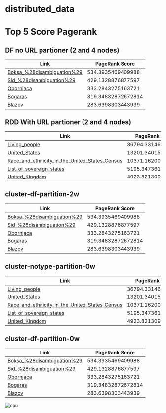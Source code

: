 # distributed_data

# Top 5 Score Pagerank 


## DF no URL partioner (2 and 4 nodes)

| Link                                                                                       | PageRank Score     |
|--------------------------------------------------------------------------------------------|--------------------|
| [Boksa_%28disambiguation%29](http://dbpedia.org/resource/Boksa_%28disambiguation%29)       | 534.3935469409988  |
| [Sid_%28disambiguation%29](http://dbpedia.org/resource/Sid_%28disambiguation%29)           | 429.1328876877597  |
| [Obornjaca](http://dbpedia.org/resource/Obornjaca)                                         | 333.2843275163721  |
| [Bogaras](http://dbpedia.org/resource/Bogaras)                                             | 319.34832872672814 |
| [Blazov](http://dbpedia.org/resource/Blazov)                                               | 283.6398303443939  |


## RDD With URL partioner (2 and 4 nodes)

| Link                                                                                                      | PageRank Score       |
|-----------------------------------------------------------------------------------------------------------|----------------------|
| [Living_people](http://dbpedia.org/resource/Living_people)                                                | 36794.33146754514    |
| [United_States](http://dbpedia.org/resource/United_States)                                                | 13201.340151981216   |
| [Race_and_ethnicity_in_the_United_States_Census](http://dbpedia.org/resource/Race_and_ethnicity_in_the_United_States_Census) | 10371.162005541357   |
| [List_of_sovereign_states](http://dbpedia.org/resource/List_of_sovereign_states)                          | 5195.347361862181    |
| [United_Kingdom](http://dbpedia.org/resource/United_Kingdom)                                              | 4923.82130931521     |

## cluster-df-partition-2w

| Link                                                                                                   | PageRank Score    |
|--------------------------------------------------------------------------------------------------------|-------------------|  
| [Boksa_%28disambiguation%29](http://dbpedia.org/resource/Boksa_%28disambiguation%29)                   | 534.3935469409988 |
| [Sid_%28disambiguation%29](http://dbpedia.org/resource/Sid_%28disambiguation%29)                       | 429.1328876877597 |
| [Obornjaca](http://dbpedia.org/resource/Obornjaca)                                                     | 333.2843275163721 |
| [Bogaras](http://dbpedia.org/resource/Bogaras)                                                         | 319.34832872672814 |
| [Blazov](http://dbpedia.org/resource/Blazov)                                                           | 283.6398303443939 |

## cluster-notype-partition-0w
| Link                                                                                                   | PageRank Score    |
|--------------------------------------------------------------------------------------------------------|-------------------|  
| [Living_people](http://dbpedia.org/resource/Living_people)                                             | 36794.33146754523 |
| [United_States](http://dbpedia.org/resource/United_States)                                             | 13201.340151981214 |
| [Race_and_ethnicity_in_the_United_States_Census](http://dbpedia.org/resource/Race_and_ethnicity_in_the_United_States_Census)  | 10371.162005541351 |
| [List_of_sovereign_states](http://dbpedia.org/resource/List_of_sovereign_states)                       | 5195.347361862185 |
| [United_Kingdom](http://dbpedia.org/resource/United_Kingdom)                                           | 4923.821309315204 |


## cluster-df-partition-0w
| Link                                                                                       | PageRank Score     |
|--------------------------------------------------------------------------------------------|--------------------|
| [Boksa_%28disambiguation%29](http://dbpedia.org/resource/Boksa_%28disambiguation%29)       | 534.3935469409988  |
| [Sid_%28disambiguation%29](http://dbpedia.org/resource/Sid_%28disambiguation%29)           | 429.1328876877597  |
| [Obornjaca](http://dbpedia.org/resource/Obornjaca)                                         | 333.2843275163721  |
| [Bogaras](http://dbpedia.org/resource/Bogaras)                                             | 319.34832872672814 |
| [Blazov](http://dbpedia.org/resource/Blazov)                                               | 283.6398303443939  |

![cpu](https://github.com/user-attachments/assets/a8c7754b-80e8-49f7-95b4-2c17f77116b4)

